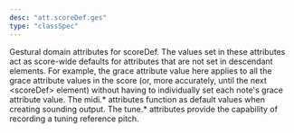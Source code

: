 ```yaml
---
desc: "att.scoreDef.ges"
type: "classSpec"
---
```


Gestural domain attributes for scoreDef. The values set in these attributes act as
score-wide defaults for attributes that are not set in descendant elements. For example,
the
grace attribute value here applies to all the grace attribute values in the score
(or, more
accurately, until the next &lt;scoreDef&gt; element) without having to individually set
each
note's grace attribute value. The midi.* attributes function as default values when
creating
sounding output. The tune.* attributes provide the capability of recording a tuning
reference pitch.